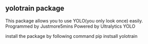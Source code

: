 ## yolotrain package

This package allows you to use YOLO(you only look once) easily. <br>
Programmed by Justmore5mins
Powered by Ultralytics YOLO

install the package by following command
pip instsall yolotrain